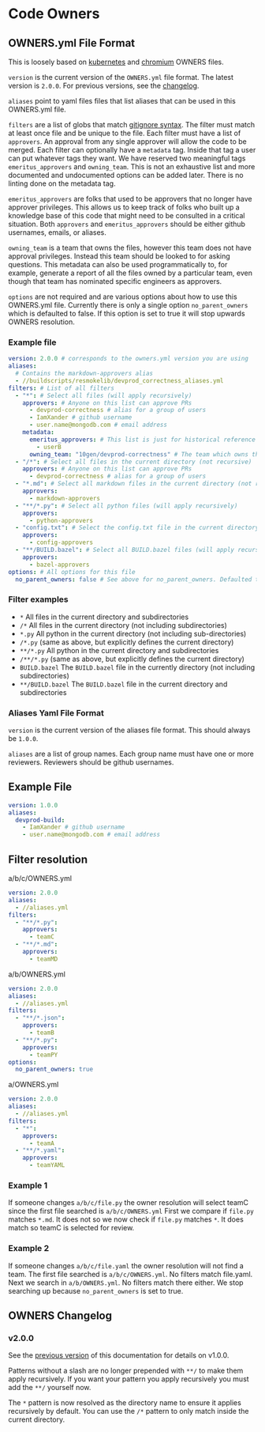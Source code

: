 # Code Owners

## OWNERS.yml File Format

This is loosely based on [kubernetes](https://www.kubernetes.dev/docs/guide/owners/) and [chromium](https://chromium.googlesource.com/chromium/src/+/HEAD/docs/code_reviews.md) OWNERS files.

`version` is the current version of the `OWNERS.yml` file format. The latest version is `2.0.0`. For previous versions, see the [changelog](#owners-changelog).

`aliases` point to yaml files files that list aliases that can be used in this OWNERS.yml file.

`filters` are a list of globs that match [gitignore syntax](https://git-scm.com/docs/gitignore#_pattern_format). The filter must match at least once file and be unique to the file. Each filter must have a list of `approvers`. An approval from any single approver will allow the code to be merged. Each filter can optionally have a `metadata` tag. Inside that tag a user can put whatever tags they want. We have reserved two meaningful tags `emeritus_approvers` and `owning_team`. This is not an exhaustive list and more documented and undocumented options can be added later. There is no linting done on the metadata tag.

`emeritus_approvers` are folks that used to be approvers that no longer have approver privileges. This allows us to keep track of folks who built up a knowledge base of this code that might need to be consulted in a critical situation. Both `approvers` and `emeritus_approvers` should be either github usernames, emails, or aliases.

`owning_team` is a team that owns the files, however this team does not have approval privileges. Instead this team should be looked to for asking questions. This metadata can also be used programmatically to, for example, generate a report of all the files owned by a particular team, even though that team has nominated specific engineers as approvers.

`options` are not required and are various options about how to use this OWNERS.yml file. Currently there is only a single option `no_parent_owners` which is defaulted to false. If this option is set to true it will stop upwards OWNERS resolution.

### Example file

```yaml
version: 2.0.0 # corresponds to the owners.yml version you are using
aliases:
  # Contains the markdown-approvers alias
  - //buildscripts/resmokelib/devprod_correctness_aliases.yml
filters: # List of all filters
  - "*": # Select all files (will apply recursively)
    approvers: # Anyone on this list can approve PRs
      - devprod-correctness # alias for a group of users
      - IamXander # github username
      - user.name@mongodb.com # email address
    metadata:
      emeritus_approvers: # This list is just for historical reference
        - userB
      owning_team: "10gen/devprod-correctness" # The team which owns the matching files. These folks are not required approvers that will block a PR.
  - "/*": # Select all files in the current directory (not recursive)
    approvers: # Anyone on this list can approve PRs
      - devprod-correctness # alias for a group of users
  - "*.md": # Select all markdown files in the current directory (not recursive)
    approvers:
      - markdown-approvers
  - "**/*.py": # Select all python files (will apply recursively)
    approvers:
      - python-approvers
  - "config.txt": # Select the config.txt file in the current directory (not recursive)
    approvers:
      - config-approvers
  - "**/BUILD.bazel": # Select all BUILD.bazel files (will apply recursively)
    approvers:
      - bazel-approvers
options: # All options for this file
  no_parent_owners: false # See above for no_parent_owners. Defaulted to false so this line is not needed.
```

### Filter examples

- `*` All files in the current directory and subdirectories
- `/*` All files in the current directory (not including subdirectories)
- `*.py` All python in the current directory (not including sub-directories)
- `/*.py` (same as above, but explicitly defines the current directory)
- `**/*.py` All python in the current directory and subdirectories
- `/**/*.py` (same as above, but explicitly defines the current directory)
- `BUILD.bazel` The `BUILD.bazel` file in the currently directory (not including subdirectories)
- `**/BUILD.bazel` The `BUILD.bazel` file in the current directory and subdirectories

### Aliases Yaml File Format

`version` is the current version of the aliases file format. This should always be `1.0.0`.

`aliases` are a list of group names. Each group name must have one or more reviewers. Reviewers should be github usernames.

## Example File

```yaml
version: 1.0.0
aliases:
  devprod-build:
    - IamXander # github username
    - user.name@mongodb.com # email address
```

## Filter resolution

a/b/c/OWNERS.yml

```yaml
version: 2.0.0
aliases:
  - //aliases.yml
filters:
  - "**/*.py":
    approvers:
      - teamC
  - "**/*.md":
    approvers:
      - teamMD
```

a/b/OWNERS.yml

```yaml
version: 2.0.0
aliases:
  - //aliases.yml
filters:
  - "**/*.json":
    approvers:
      - teamB
  - "**/*.py":
    approvers:
      - teamPY
options:
  no_parent_owners: true
```

a/OWNERS.yml

```yaml
version: 2.0.0
aliases:
  - //aliases.yml
filters:
  - "*":
    approvers:
      - teamA
  - "**/*.yaml":
    approvers:
      - teamYAML
```

### Example 1

If someone changes `a/b/c/file.py` the owner resolution will select teamC since the first file searched is `a/b/c/OWNERS.yml` First we compare if `file.py` matches `*.md`. It does not so we now check if `file.py` matches `*`. It does match so teamC is selected for review.

### Example 2

If someone changes `a/b/c/file.yaml` the owner resolution will not find a team. The first file searched is `a/b/c/OWNERS.yml`. No filters match file.yaml. Next we search in `a/b/OWNERS.yml`. No filters match there either. We stop searching up because `no_parent_owners` is set to true.

## OWNERS Changelog

### v2.0.0

See the [previous version](https://github.com/mongodb/mongo/blob/79590effe86c471cc15d91c6785599ec2085d7c0/docs/owners/owners_format.md) of this documentation for details on v1.0.0.

Patterns without a slash are no longer prepended with `**/` to make them apply recursively. If you want your pattern you apply recursively you must add the `**/` yourself now.

The `*` pattern is now resolved as the directory name to ensure it applies recursively by default. You can use the `/*` pattern to only match inside the current directory.
